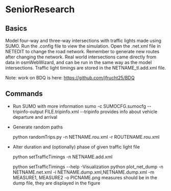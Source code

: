 # SeniorResearch

Basics
-
Model four-way and three-way intersections with traffic lights made using SUMO. Run the .config file to view the simulation. Open the .net.xml file in NETEDIT to change the road network. Remember to generate new routes after changing the network. Real world intersections came directly from data in osmWebWizard, and can be run in the same way as the model intersections. Traffic light timings are stored in the NETNAME_tl.add.xml file.

Note: work on BDQ is here: https://github.com/jfrucht25/BDQ

Commands 
-------------------
- Run SUMO with more information
	sumo -c SUMOCFG.sumocfg --tripinfo-output FILE.tripinfo.xml
	--tripinfo provides info about vehicle departure and arrival
- Generate random paths 

	python randomTrips.py -n NETNAME.rou.xml -r ROUTENAME.rou.xml
	
- Alter duration and (optionally) phase of given traffic light file
	
	python setTrafficTimings -n NETNAME.add.xml
	
	python setTrafficTimings --help 
-Visualization
	python plot_net_dump -n NETNAME.net.xml -i NETNAME.dump.xml,NETNAME.dump.xml  -m MEASURE1, MEASURE2 -o PICNAME.png
	measures should be in the dump file, they are displayed in the figure
	
